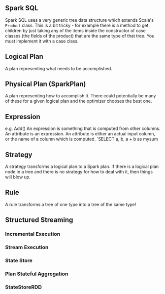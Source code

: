 ## Spark SQL
Spark SQL uses a very generic tree data structure which extends Scala's `Product` class. This is a bit tricky - for example
there is a method to get children by just taking any of the items inside the constructor of case classes (the fields of the
product) that are the same type of that tree. You must implement it with a case class. 

## Logical Plan
A plan representing what needs to be accomplished.
## Physical Plan (SparkPlan)
A plan representing how to accomplish it. There could potentially be many of these for a given logical plan and the optimizer
chooses the best one.
## Expression
e.g. Add()
An expression is something that is computed from other columns.
An attribute is an expression. An attribute is either an actual input column, or the name of a column which is computed.
`SELECT a, b, a + b as mysum
## Strategy
A strategy transforms a logical plan to a Spark plan. If there is a logical plan node in a tree and there is no strategy for
how to deal with it, then things will blow up.
## Rule
A rule transforms a tree of one type into a tree of the same type!

## Structured Streaming
### Incremental Execution
### Stream Execution
### State Store
### Plan Stateful Aggregation
### StateStoreRDD

